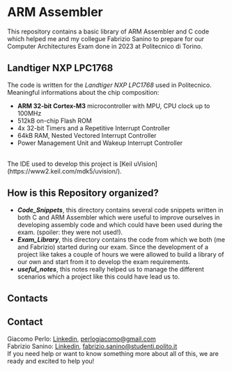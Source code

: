 # ARM Assembler
This repository contains a basic library of ARM Assembler and C code which helped me and my collegue Fabrizio Sanino to prepare for our Computer Architectures Exam done in 2023 at Politecnico di Torino.

## Landtiger NXP LPC1768
The code is written for the *Landtiger NXP LPC1768* used in Politecnico. <br/>
Meaningful informations about the chip composition:
- **ARM 32-bit Cortex-M3** microcontroller with MPU, CPU clock up to 100MHz
- 512kB on-chip Flash ROM
- 4x 32-bit Timers and a Repetitive Interrupt Controller 
- 64kB RAM, Nested Vectored Interrupt Controller
- Power Management Unit and Wakeup Interrupt Controller
<br/>
The IDE used to develop this project is [Keil uVision](https://www2.keil.com/mdk5/uvision/).

## How is this Repository organized?
- ***Code_Snippets***, this directory contains several code snippets written in both C and ARM Assembler which were useful to improve ourselves in developing assembly code and which could have been used during the exam. (spoiler: they were not used!).
- ***Exam_Library***, this directory contains the code from which we both (me and Fabrizio) started during our exam. Since the development of a project like takes a couple of hours we were allowed to build a library of our own and start from it to develop the exam requirements.
- ***useful_notes***, this notes really helped us to manage the different scenarios which a project like this could have lead us to.

## Contacts
## Contact
Giacomo Perlo: [Linkedin](https://www.linkedin.com/in/giacomo-perlo/), <perlogiacomo@gmail.com><br/>
Fabrizio Sanino: [Linkedin](linkedin.com/in/fabrizio-sanino-334307143), <fabrizio.sanino@studenti.polito.it><br/> 
If you need help or want to know something more about all of this, we are ready and excited to help you!

